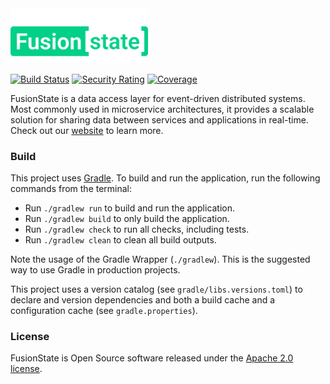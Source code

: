 <picture>
    <source srcset="./assets/header_dark.png" width="220" media="(prefers-color-scheme: dark)">
    <img src="./assets/header_light.png" width="220">
</picture>

[![Build Status](https://img.shields.io/github/check-runs/fusionstate/fusionstate/main)](https://github.com/fusionstate/fusionstate/actions/workflows/build.yml)
[![Security Rating](https://sonarcloud.io/api/project_badges/measure?project=fusionstate_fusionstate&metric=security_rating)](https://sonarcloud.io/summary/new_code?id=fusionstate_fusionstate)
[![Coverage](https://sonarcloud.io/api/project_badges/measure?project=fusionstate_fusionstate&metric=coverage)](https://sonarcloud.io/summary/new_code?id=fusionstate_fusionstate)

FusionState is a data access layer for event-driven distributed systems. Most commonly used in microservice architectures, it provides a scalable solution for sharing data between services and applications in real-time. Check out our [website](https://fusionstate.io) to learn more.

### Build
This project uses [Gradle](https://gradle.org/).
To build and run the application, run the following commands from the terminal:

* Run `./gradlew run` to build and run the application.
* Run `./gradlew build` to only build the application.
* Run `./gradlew check` to run all checks, including tests.
* Run `./gradlew clean` to clean all build outputs.

Note the usage of the Gradle Wrapper (`./gradlew`).
This is the suggested way to use Gradle in production projects.

This project uses a version catalog (see `gradle/libs.versions.toml`) to declare
and version dependencies and both a build cache and a configuration cache 
(see `gradle.properties`).

### License
FusionState is Open Source software released under the [Apache 2.0 license](http://www.apache.org/licenses/LICENSE-2.0.html).
